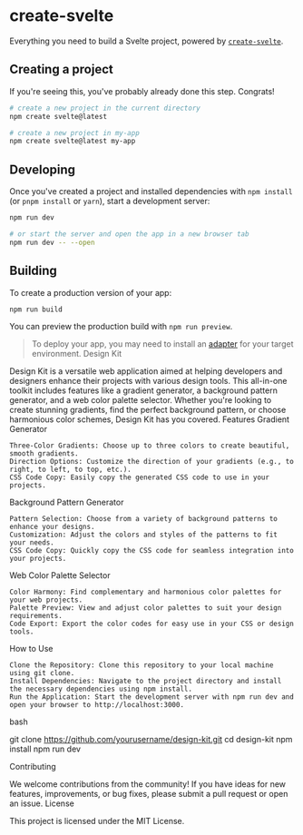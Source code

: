 # create-svelte

Everything you need to build a Svelte project, powered by [`create-svelte`](https://github.com/sveltejs/kit/tree/main/packages/create-svelte).

## Creating a project

If you're seeing this, you've probably already done this step. Congrats!

```bash
# create a new project in the current directory
npm create svelte@latest

# create a new project in my-app
npm create svelte@latest my-app
```

## Developing

Once you've created a project and installed dependencies with `npm install` (or `pnpm install` or `yarn`), start a development server:

```bash
npm run dev

# or start the server and open the app in a new browser tab
npm run dev -- --open
```

## Building

To create a production version of your app:

```bash
npm run build
```

You can preview the production build with `npm run preview`.

> To deploy your app, you may need to install an [adapter](https://kit.svelte.dev/docs/adapters) for your target environment.
Design Kit

Design Kit is a versatile web application aimed at helping developers and designers enhance their projects with various design tools. This all-in-one toolkit includes features like a gradient generator, a background pattern generator, and a web color palette selector. Whether you're looking to create stunning gradients, find the perfect background pattern, or choose harmonious color schemes, Design Kit has you covered.
Features
Gradient Generator

    Three-Color Gradients: Choose up to three colors to create beautiful, smooth gradients.
    Direction Options: Customize the direction of your gradients (e.g., to right, to left, to top, etc.).
    CSS Code Copy: Easily copy the generated CSS code to use in your projects.

Background Pattern Generator

    Pattern Selection: Choose from a variety of background patterns to enhance your designs.
    Customization: Adjust the colors and styles of the patterns to fit your needs.
    CSS Code Copy: Quickly copy the CSS code for seamless integration into your projects.

Web Color Palette Selector

    Color Harmony: Find complementary and harmonious color palettes for your web projects.
    Palette Preview: View and adjust color palettes to suit your design requirements.
    Code Export: Export the color codes for easy use in your CSS or design tools.

How to Use

    Clone the Repository: Clone this repository to your local machine using git clone.
    Install Dependencies: Navigate to the project directory and install the necessary dependencies using npm install.
    Run the Application: Start the development server with npm run dev and open your browser to http://localhost:3000.

bash

git clone https://github.com/yourusername/design-kit.git
cd design-kit
npm install
npm run dev

Contributing

We welcome contributions from the community! If you have ideas for new features, improvements, or bug fixes, please submit a pull request or open an issue.
License

This project is licensed under the MIT License.